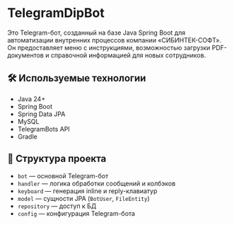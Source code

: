# TelegramDipBot

Это Telegram-бот, созданный на базе Java Spring Boot для автоматизации внутренних процессов компании «СИБИНТЕК-СОФТ». Он предоставляет меню с инструкциями, возможностью загрузки PDF-документов и справочной информацией для новых сотрудников.

## 🛠️ Используемые технологии

- Java 24+
- Spring Boot
- Spring Data JPA
- MySQL
- TelegramBots API
- Gradle

## 📁 Структура проекта

- `bot` — основной Telegram-бот
- `handler` — логика обработки сообщений и колбэков
- `keyboard` — генерация inline и reply-клавиатур
- `model` — сущности JPA (`BotUser`, `FileEntity`)
- `repository` — доступ к БД
- `config` — конфигурация Telegram-бота
